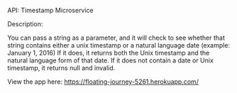 API: Timestamp Microservice

Description:

You can pass a string as a parameter, and it will check to see whether that string contains either a unix timestamp or a natural language date (example: January 1, 2016)
If it does, it returns both the Unix timestamp and the natural language form of that date.
If it does not contain a date or Unix timestamp, it returns null and invalid.

View the app here: https://floating-journey-5261.herokuapp.com/ 
